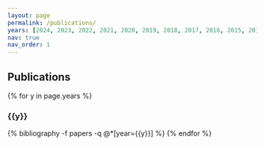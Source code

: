 ```yaml
---
layout: page
permalink: /publications/
years: [2024, 2023, 2022, 2021, 2020, 2019, 2018, 2017, 2016, 2015, 2014, 2013, 2012, 2011, 2010, 2009, 2008]
nav: true
nav_order: 1
---
```


## Publications

{% for y in page.years %}
### {{y}}
{% bibliography -f papers -q @*[year={{y}}] %}
{% endfor %}